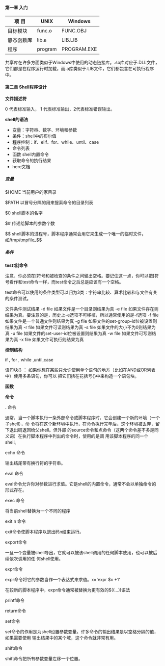 #### 第一章 入门

| 项 目      | UNIX    | Windows     |
| ---------- | ------- | ----------- |
| 目标模块   | func.o  | FUNC.OBJ    |
| 静态函数库 | lib.a   | LIB.LIB     |
| 程序       | program | PROGRAM.EXE |

​		共享库在许多方面类似于Windows中使用的动态链接库。.so库对应于.DLL文件，它们都是在程序运行时加载，而.a库类似于.LIB文件，它们都包含在可执行程序中。

#### 第二章 Shell程序设计

**文件描述符**

 0 代表标准输入， 1 代表标准输出，2代表标准错误输出。

**shell的语法**

- 变量：字符串、数字、环境和参数
- 条件：shell中的布尔值
- 程序控制：if、elif、for、while、until、case
- 命令列表 
- 函数
  shell内置命令
- 获取命令的执行结果
- here文档

##### 变量

$HOME 当前用户的家目录

$PATH 以冒号分隔的用来搜索命令的目录列表

$0 shell脚本的名字

$# 传递给脚本的参数个数

\$\$ shell脚本的进程号，脚本程序通常会用它来生成一个唯一的临时文件，如/tmp/tmpfile_​$$

##### 条件

**test或[命令**

​		注意，你必须在[符号和被检查的条件之间留出空格。要记住这一点，你可以把[符号看作和test命令一样，而test命令之后总是应该有一个空格。

​		test命令可以使用的条件类型可以归为3类：字符串比较、算术比较和与文件有关的条件测试。

文件条件测试结果
-d file 如果文件是一个目录则结果为真
-e file 如果文件存在则结果为真。要注意的是，历史上-e选项不可移植，所以通常使用的是-f选项
-f file 如果文件是一个普通文件则结果为真
-g file 如果文件的set-group-id位被设置则结果为真
-r file 如果文件可读则结果为真
-s file 如果文件的大小不为0则结果为真
-u file 如果文件的set-user-id位被设置则结果为真
-w file 如果文件可写则结果为真
-x file 如果文件可执行则结果为真



**控制结构**

if  , for , while ,until,case 

语句块{}  ： 如果你想在某些只允许使用单个语句的地方（比如在AND或OR列表中）使用多条语句，你可以
把它们括在花括号{}中来构造一个语句块。

**函数**

**命令**

. 命令

通常，当一个脚本执行一条外部命令或脚本程序时，它会创建一个新的环境（一个子shell），命
令将在这个新环境中执行，在命令执行完毕后，这个环境被丢弃，留下退出码返回给父shell。但外部
的source命令和点命令（这两个命令差不多是同义词）在执行脚本程序中列出的命令时，使用的是调
用该脚本程序的同一个shell。

echo 命令

输出结尾带有换行符的字符串。

eval 命令

eval命令允许你对参数进行求值。它是shell的内置命令，通常不会以单独命令的形式存在。

exec 命令

将当前shell替换为一个不同的程序

exit n 命令

exit命令使脚本程序以退出码n结束运行。

export命令

一旦一个变量被shell导出，它就可以被该shell调用的任何脚本使用，也可以被后续依次调用的任
何shell使用。

expr命令

expr命令将它的参数当作一个表达式来求值。x='expr $x +1'

在较新的脚本程序中，expr命令通常被替换为更有效的$((...))语法

printf命令

return命令

set命令

set命令的作用是为shell设置参数变量。许多命令的输出结果是以空格分隔的值，如果需要使用
输出结果中的某个域，这个命令就非常有用。

shift命令

shift命令把所有参数变量左移一个位置。